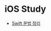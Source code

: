 # iOS Study

- [Swift 문법 정리](https://halved-sale-84c.notion.site/Swift-75124106ec954a71be49c76a537960a8)
